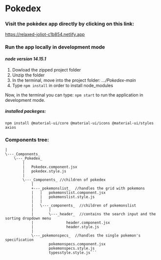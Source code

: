 # Pokedex

### Visit the pokèdex app directly by clicking on this link:
https://relaxed-joliot-c1b854.netlify.app

### Run the app locally in development mode
#### _node version 14.15.1_

1. Dowload the zipped project folder
2. Unzip the folder
3. In the terminal, move into the project folder:  _.../Pokedex-main_
4. Type `npm install` in order to install node_modules

Now, in the terminal you can type:
`npm start`
to run the application in development mode.

##### installed packeges:
`npm install @material-ui/core @material-ui/icons @material-ui/styles axios`

### Components tree:

```src
|
\---_Components_
    \---_Pokedex_
        |
        |   Pokedex.component.jsx
        |   pokedex.style.js
        |
        \---_Components_ //children of pokedex
            |
            +---_pokemonslist_  //handles the grid with pokemons
            |   |   pokemonslist.component.jsx
            |   |   pokemonslist.style.js
            |   |
            |   \---_components_  //children of pokemonslist
            |       |
            |       \---_header_  //contains the search input and the sorting dropdown menu
            |               header.component.jsx
            |               header.style.js
            |
            \---_pokemonspecs_  //handles the single pokemon's specification
                    pokemonspecs.component.jsx
                    pokemonspecs.style.js
                    typesstyle.style.js```
